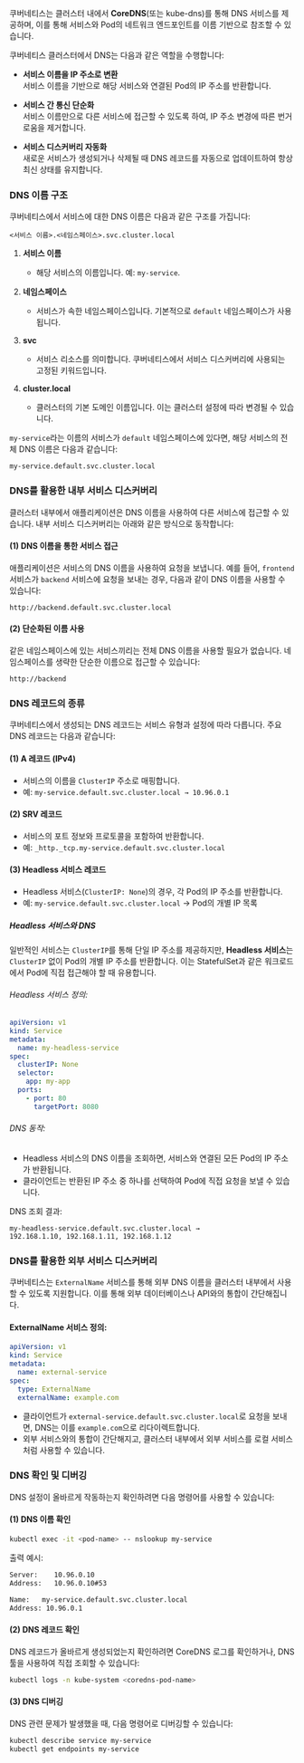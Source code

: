 쿠버네티스는 클러스터 내에서 **CoreDNS**(또는 kube-dns)를 통해 DNS 서비스를 제공하며, 이를 통해 서비스와 Pod의 네트워크 엔드포인트를 이름 기반으로 참조할 수 있습니다.

쿠버네티스 클러스터에서 DNS는 다음과 같은 역할을 수행합니다:

- **서비스 이름을 IP 주소로 변환**  
    서비스 이름을 기반으로 해당 서비스와 연결된 Pod의 IP 주소를 반환합니다.
    
- **서비스 간 통신 단순화**  
    서비스 이름만으로 다른 서비스에 접근할 수 있도록 하여, IP 주소 변경에 따른 번거로움을 제거합니다.
    
- **서비스 디스커버리 자동화**  
    새로운 서비스가 생성되거나 삭제될 때 DNS 레코드를 자동으로 업데이트하여 항상 최신 상태를 유지합니다.

### DNS 이름 구조

쿠버네티스에서 서비스에 대한 DNS 이름은 다음과 같은 구조를 가집니다:

```
<서비스 이름>.<네임스페이스>.svc.cluster.local
```
1. **서비스 이름**
    - 해당 서비스의 이름입니다. 예: `my-service`.

2. **네임스페이스**
    - 서비스가 속한 네임스페이스입니다. 기본적으로 `default` 네임스페이스가 사용됩니다.

3. **svc**
    - 서비스 리소스를 의미합니다. 쿠버네티스에서 서비스 디스커버리에 사용되는 고정된 키워드입니다.

4. **cluster.local**
    - 클러스터의 기본 도메인 이름입니다. 이는 클러스터 설정에 따라 변경될 수 있습니다.

`my-service`라는 이름의 서비스가 `default` 네임스페이스에 있다면, 해당 서비스의 전체 DNS 이름은 다음과 같습니다:

```
my-service.default.svc.cluster.local
```


### DNS를 활용한 내부 서비스 디스커버리

클러스터 내부에서 애플리케이션은 DNS 이름을 사용하여 다른 서비스에 접근할 수 있습니다. 내부 서비스 디스커버리는 아래와 같은 방식으로 동작합니다:

#### (1) DNS 이름을 통한 서비스 접근

애플리케이션은 서비스의 DNS 이름을 사용하여 요청을 보냅니다. 예를 들어, `frontend` 서비스가 `backend` 서비스에 요청을 보내는 경우, 다음과 같이 DNS 이름을 사용할 수 있습니다:
```
http://backend.default.svc.cluster.local
```

#### (2) 단순화된 이름 사용

같은 네임스페이스에 있는 서비스끼리는 전체 DNS 이름을 사용할 필요가 없습니다. 네임스페이스를 생략한 단순한 이름으로 접근할 수 있습니다:
```
http://backend
```

### DNS 레코드의 종류

쿠버네티스에서 생성되는 DNS 레코드는 서비스 유형과 설정에 따라 다릅니다. 주요 DNS 레코드는 다음과 같습니다:

#### (1) A 레코드 (IPv4)

- 서비스의 이름을 `ClusterIP` 주소로 매핑합니다.
- 예: `my-service.default.svc.cluster.local → 10.96.0.1`

#### (2) SRV 레코드

- 서비스의 포트 정보와 프로토콜을 포함하여 반환합니다.
- 예: `_http._tcp.my-service.default.svc.cluster.local`

#### (3) Headless 서비스 레코드

- Headless 서비스(`ClusterIP: None`)의 경우, 각 Pod의 IP 주소를 반환합니다.
- 예: `my-service.default.svc.cluster.local` → Pod의 개별 IP 목록

##### Headless 서비스와 DNS

일반적인 서비스는 `ClusterIP`를 통해 단일 IP 주소를 제공하지만, **Headless 서비스**는 `ClusterIP` 없이 Pod의 개별 IP 주소를 반환합니다. 이는 StatefulSet과 같은 워크로드에서 Pod에 직접 접근해야 할 때 유용합니다.

###### Headless 서비스 정의:
```yaml
apiVersion: v1
kind: Service
metadata:
  name: my-headless-service
spec:
  clusterIP: None
  selector:
    app: my-app
  ports:
    - port: 80
      targetPort: 8080
```

###### DNS 동작:
- Headless 서비스의 DNS 이름을 조회하면, 서비스와 연결된 모든 Pod의 IP 주소가 반환됩니다.
- 클라이언트는 반환된 IP 주소 중 하나를 선택하여 Pod에 직접 요청을 보낼 수 있습니다.

DNS 조회 결과:
```
my-headless-service.default.svc.cluster.local → 
192.168.1.10, 192.168.1.11, 192.168.1.12
```

### DNS를 활용한 외부 서비스 디스커버리

쿠버네티스는 `ExternalName` 서비스를 통해 외부 DNS 이름을 클러스터 내부에서 사용할 수 있도록 지원합니다. 이를 통해 외부 데이터베이스나 API와의 통합이 간단해집니다.

#### ExternalName 서비스 정의:
```yaml
apiVersion: v1
kind: Service
metadata:
  name: external-service
spec:
  type: ExternalName
  externalName: example.com
```

- 클라이언트가 `external-service.default.svc.cluster.local`로 요청을 보내면, DNS는 이를 `example.com`으로 리다이렉트합니다.
- 외부 서비스와의 통합이 간단해지고, 클러스터 내부에서 외부 서비스를 로컬 서비스처럼 사용할 수 있습니다.


### DNS 확인 및 디버깅

DNS 설정이 올바르게 작동하는지 확인하려면 다음 명령어를 사용할 수 있습니다:

#### (1) DNS 이름 확인

```bash
kubectl exec -it <pod-name> -- nslookup my-service
```
출력 예시:
```bash
Server:    10.96.0.10
Address:   10.96.0.10#53

Name:   my-service.default.svc.cluster.local
Address: 10.96.0.1
```

#### (2) DNS 레코드 확인

DNS 레코드가 올바르게 생성되었는지 확인하려면 CoreDNS 로그를 확인하거나, DNS 툴을 사용하여 직접 조회할 수 있습니다:
```bash
kubectl logs -n kube-system <coredns-pod-name>
```

#### (3) DNS 디버깅

DNS 관련 문제가 발생했을 때, 다음 명령어로 디버깅할 수 있습니다:
```bash
kubectl describe service my-service
kubectl get endpoints my-service
```


